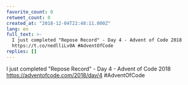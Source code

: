 ```yaml
---
favorite_count: 0
retweet_count: 0
created_at: "2018-12-04T22:48:11.000Z"
lang: en
full_text: >-
  I just completed "Repose Record" - Day 4 - Advent of Code 2018
  https://t.co/nedlliLv0A #AdventOfCode
replies: []
---
```


I just completed "Repose Record" - Day 4 - Advent of Code 2018
<https://adventofcode.com/2018/day/4> #AdventOfCode

